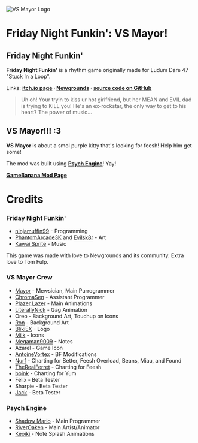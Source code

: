 
![VS Mayor Logo](https://cdn.discordapp.com/attachments/312667645864312833/887633515921948682/logo.png)

# Friday Night Funkin': VS Mayor!
## Friday Night Funkin'
**Friday Night Funkin'** is a rhythm game originally made for Ludum Dare 47 "Stuck In a Loop".

Links: **[itch.io page](https://ninja-muffin24.itch.io/funkin) ⋅ [Newgrounds](https://www.newgrounds.com/portal/view/770371) ⋅ [source code on GitHub](https://github.com/ninjamuffin99/Funkin)**
> Uh oh! Your tryin to kiss ur hot girlfriend, but her MEAN and EVIL dad is trying to KILL you! He's an ex-rockstar, the only way to get to his heart? The power of music... 

## VS Mayor!!! :3
**VS Mayor** is about a smol purple kitty that's looking for feesh! Help him get some!

The mod was built using **[Psych Engine](https://github.com/ShadowMario/FNF-PsychEngine)**! Yay!

**[GameBanana Mod Page](https://gamebanana.com/wips/60231)**

# Credits
### Friday Night Funkin'
 - [ninjamuffin99](https://twitter.com/ninja_muffin99) - Programming
 - [PhantomArcade3K](https://twitter.com/phantomarcade3k) and [Evilsk8r](https://twitter.com/evilsk8r) - Art
 - [Kawai Sprite](https://twitter.com/kawaisprite) - Music

This game was made with love to Newgrounds and its community. Extra love to Tom Fulp.

### VS Mayor Crew
- [Mayor](https://youtube.com/MayorD) - Mewsician, Main Purrogrammer
- [ChromaSen](https://gamebanana.com/members/1875122) - Assistant Programmer
- [Plazer Lazer](https://gamebanana.com/members/1794424) - Main Animations
- [LiterallyNick](https://gamebanana.com/members/1963033) - Gag Animation
- Oreo - Background Art, Touchup on Icons
- [Ron](https://gamebanana.com/members/1868271) - Background Art
- [BlikiEX](https://gamebanana.com/members/1866060) - Logo
- [Milk](https://gamebanana.com/members/1908922) - Icons
- [Megaman9009](https://gamebanana.com/members/1846410) - Notes
- Azarel - Game Icon
- [AntoineVortex](https://gamebanana.com/members/1762735) - BF Modifications
- [Nurf](https://gamebanana.com/members/1866253) - Charting for Better, Feesh Overload, Beans, Miau, and Found
- [TheRealFerret](https://gamebanana.com/members/1726229) - Charting for Feesh
- [boink](https://gamebanana.com/members/1780459) - Charting for Yum
- Felix - Beta Tester
- Sharpie - Beta Tester
- [Jack](https://twitter.com/skullface_xp) - Beta Tester


### Psych Engine
- [Shadow Mario](https://twitter.com/Shadow_Mario_) - Main Programmer
- [RiverOaken](https://twitter.com/river_oaken) - Main Artist/Animator
- [Keoiki](https://twitter.com/Keoiki_) - Note Splash Animations